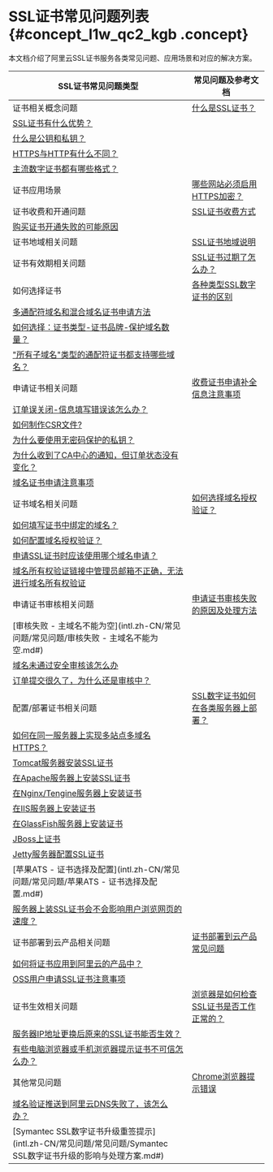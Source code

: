 # SSL证书常见问题列表 {#concept_l1w_qc2_kgb .concept}

本文档介绍了阿里云SSL证书服务各类常见问题、应用场景和对应的解决方案。

|SSL证书常见问题类型|常见问题及参考文档|
|-----------|---------|
|证书相关概念问题|[什么是SSL证书？](intl.zh-CN/常见问题/常见问题/什么是SSL证书.md#)|
|[SSL证书有什么优势？](intl.zh-CN/常见问题/常见问题/SSL证书有什么优势.md#)|
|[什么是公钥和私钥？](intl.zh-CN/常见问题/常见问题/什么是公钥和私钥.md#)|
|[HTTPS与HTTP有什么不同？](intl.zh-CN/常见问题/常见问题/HTTPS与HTTP有什么不同？.md#)|
|[主流数字证书都有哪些格式？](intl.zh-CN/常见问题/常见问题/主流数字证书都有哪些格式？.md#)|
|证书应用场景|[哪些网站必须启用HTTPS加密？](intl.zh-CN/常见问题/常见问题/哪些网站必须启用HTTPS加密.md#)|
|证书收费和开通问题|[SSL证书收费方式](intl.zh-CN/常见问题/常见问题/SSL证书收费方式.md#)|
|[购买证书开通失败的可能原因](intl.zh-CN/常见问题/常见问题/购买证书开通失败的可能原因.md#)|
|证书地域相关问题|[SSL证书地域说明](intl.zh-CN/常见问题/常见问题/SSL证书地域说明.md#)|
|证书有效期相关问题|[SSL证书过期了怎么办？](intl.zh-CN/常见问题/常见问题/SSL证书过期了怎么办.md#)|
|如何选择证书|[各种类型SSL数字证书的区别](intl.zh-CN/常见问题/常见问题/各种类型SSL数字证书的区别.md#)|
|[多通配符域名和混合域名证书申请方法](intl.zh-CN/常见问题/常见问题/多通配符域名和混合域名证书申请方法.md#)|
|[如何选择：证书类型-证书品牌-保护域名数量？](intl.zh-CN/常见问题/常见问题/如何选择：证书类型-证书品牌-保护域名数量？.md#)|
|["所有子域名"类型的通配符证书都支持哪些域名？](intl.zh-CN/常见问题/常见问题/“所有子域名”类型的通配符证书都支持哪些域名.md#)|
|申请证书相关问题|[收费证书申请补全信息注意事项](intl.zh-CN/常见问题/常见问题/收费证书申请补全信息注意事项.md#)|
|[订单误关闭-信息填写错误该怎么办？](intl.zh-CN/常见问题/常见问题/订单误关闭-信息填写错误该怎么办？.md#)|
|[如何制作CSR文件?](intl.zh-CN/常见问题/常见问题/如何制作CSR文件.md#)|
|[为什么要使用无密码保护的私钥？](intl.zh-CN/常见问题/常见问题/为什么要使用无密码保护的私钥.md#)|
|[为什么收到了CA中心的通知，但订单状态没有变化？](intl.zh-CN/常见问题/常见问题/为什么收到了CA中心的通知，但订单状态没有变化.md#)|
|[域名证书申请注意事项](intl.zh-CN/常见问题/常见问题/域名证书申请注意事项.md#)|
|证书域名相关问题|[如何选择域名授权验证？](intl.zh-CN/常见问题/常见问题/如何选择域名授权验证.md#)|
|[如何填写证书中绑定的域名？](intl.zh-CN/常见问题/常见问题/如何填写证书申请中绑定的域名.md#)|
|[如何配置域名授权验证？](intl.zh-CN/常见问题/常见问题/如何配置域名授权验证.md#)|
|[申请SSL证书时应该使用哪个域名申请？](intl.zh-CN/常见问题/常见问题/申请SSL证书时应该使用哪个域名申请.md#)|
|[域名所有权验证链接中管理员邮箱不正确，无法进行域名所有权验证](intl.zh-CN/常见问题/常见问题/域名所有权验证链接中管理员邮箱不正确，无法进行域名所有权验证.md#)|
|申请证书审核相关问题|[申请证书审核失败的原因及处理方法](intl.zh-CN/常见问题/常见问题/申请证书审核失败的原因及处理方法.md#)|
|[审核失败 - 主域名不能为空](intl.zh-CN/常见问题/常见问题/审核失败 - 主域名不能为空.md#)|
|[域名未通过安全审核该怎么办](intl.zh-CN/常见问题/常见问题/域名未通过安全审核该怎么办？.md#)|
|[订单提交很久了，为什么还是审核中？](intl.zh-CN/常见问题/常见问题/订单提交很久了，为什么还是审核中.md#)|
|配置/部署证书相关问题|[SSL数字证书如何在各类服务器上部署？](intl.zh-CN/常见问题/常见问题/SSL数字证书如何在各类服务器上部署安装.md#)|
|[如何在同一服务器上实现多站点多域名HTTPS？](intl.zh-CN/常见问题/常见问题/如何在同一服务器上实现多站点多域名HTTPS.md#)|
|[Tomcat服务器安装SSL证书](../../../../../intl.zh-CN/用户指南/下载证书并安装到其他服务器/Tomcat服务器安装SSL证书/安装PFX格式证书.md#)|
|[在Apache服务器上安装SSL证书](../../../../../intl.zh-CN/用户指南/下载证书并安装到其他服务器/在Apache服务器上安装SSL证书.md#)|
|[在Nginx/Tengine服务器上安装证书](../../../../../intl.zh-CN/用户指南/下载证书并安装到其他服务器/在Nginx__Tengine服务器上安装证书.md#)|
|[在IIS服务器上安装证书](../../../../../intl.zh-CN/用户指南/下载证书并安装到其他服务器/在IIS服务器上安装证书.md#)|
|[在GlassFish服务器上安装证书](../../../../../intl.zh-CN/用户指南/下载证书并安装到其他服务器/在GlassFish服务器上安装证书.md#)|
|[JBoss上证书](intl.zh-CN/常见问题/常见问题/JBoss如何部署SSL证书.md#)|
|[Jetty服务器配置SSL证书](intl.zh-CN/常见问题/常见问题/Jetty服务器配置SSL证书.md#)|
|[苹果ATS - 证书选择及配置](intl.zh-CN/常见问题/常见问题/苹果ATS - 证书选择及配置.md#)|
|[服务器上装SSL证书会不会影响用户浏览网页的速度？](intl.zh-CN/常见问题/常见问题/服务器上装SSL证书会不会影响用户浏览网页的速度.md#)|
|证书部署到云产品相关问题|[证书部署到云产品常见问题](intl.zh-CN/常见问题/常见问题/证书推送到云产品常见问题.md#)|
|[如何将证书应用到阿里云的产品中？](intl.zh-CN/常见问题/常见问题/如何将证书应用到阿里云的产品中.md#)|
|[OSS用户申请SSL证书注意事项](intl.zh-CN/常见问题/常见问题/OSS用户申请SSL证书注意事项.md#)|
|证书生效相关问题|[浏览器是如何检查SSL证书是否工作正常的？](intl.zh-CN/常见问题/常见问题/浏览器是如何检查SSL证书是否工作正常的.md#)|
|[服务器IP地址更换后原来的SSL证书能否生效？](intl.zh-CN/常见问题/常见问题/服务器IP地址更换后原来的SSL证书能否生效.md#)|
|[有些电脑浏览器或手机浏览器提示证书不可信怎么办？](intl.zh-CN/常见问题/常见问题/有些电脑浏览器或手机浏览器提示证书不可信怎么办.md#)|
|其他常见问题|[Chrome浏览器提示错误](intl.zh-CN/常见问题/常见问题/chrome浏览器提示错误.md#)|
|[域名验证推送到阿里云DNS失败了，该怎么办？](intl.zh-CN/常见问题/常见问题/域名验证推送到阿里云DNS失败了，该怎么办？.md#)|
|[Symantec SSL数字证书升级重签提示](intl.zh-CN/常见问题/常见问题/Symantec SSL数字证书升级的影响与处理方案.md#)|

